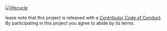  [![lifecycle](https://img.shields.io/badge/lifecycle-experimental-orange.svg)](https://www.tidyverse.org/lifecycle/#experimental)

 lease note that this project is released with a [Contributor Code of Conduct](CODE_OF_CONDUCT.md).
  By participating in this project you agree to abide by its terms.
